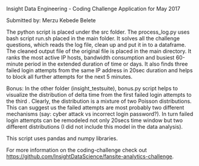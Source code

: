 Insight Data Engineering - Coding Challenge Application for May 2017

Submitted by: Merzu Kebede Belete

The python script is placed under the src folder. The process_log.py uses bash script run.sh placed in the main folder. It solves all the challenge questions, which reads the log file, clean up and put it in to a dataframe. The cleaned output file of the original file is placed in the main directory. It ranks the most active IP hosts, bandwidth consumption and busiest 60-minute period in the extended duration of time or days. It also finds three failed login attempts from the same IP address in 20sec duration and helps to block all further attempts for the next 5 minutes.


 Bonus:
In the other folder (insight_testsuite), bonus.py script helps to visualize the distribution of delta time from the first failed login attempts to the third . Clearly, the distribution is a mixture of two Poisson distributions. This can suggest us the failed attempts are most probably two different mechanisms (say:  cyber attack vs incorrect login password?). In turn failed login attempts can be remodeled not only 20secs time window but two different distributions (I did not include this model in the data analysis).

This script uses pandas and numpy libraries.

For more information on the coding-challenge check out https://github.com/InsightDataScience/fansite-analytics-challenge.
